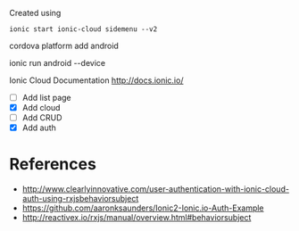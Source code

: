 Created using
```
ionic start ionic-cloud sidemenu --v2
```
cordova platform add android

ionic run android --device

Ionic Cloud Documentation
http://docs.ionic.io/

- [ ] Add list page
- [x] Add cloud
- [ ] Add CRUD
- [x] Add auth

# References
- http://www.clearlyinnovative.com/user-authentication-with-ionic-cloud-auth-using-rxjsbehaviorsubject
- https://github.com/aaronksaunders/Ionic2-Ionic.io-Auth-Example
- http://reactivex.io/rxjs/manual/overview.html#behaviorsubject

